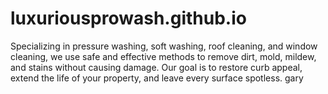 # luxuriousprowash.github.io
Specializing in pressure washing, soft washing, roof cleaning, and window cleaning, we use safe and effective methods to remove dirt, mold, mildew, and stains without causing damage. Our goal is to restore curb appeal, extend the life of your property, and leave every surface spotless. 
gary
